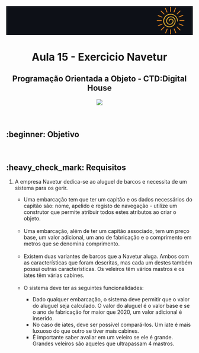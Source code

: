 <div align="center"><img src="https://github.com/lipollis/Imagens-Git/blob/main/banner_assinatura.svg" /></div>

<h1 align="center"> Aula 15 - Exercicio Navetur </h1>
<h2 align="center"> Programação Orientada a Objeto - CTD:Digital House </h2>

<div align="center">
  <img src="https://cdn.jsdelivr.net/gh/devicons/devicon/icons/java/java-original-wordmark.svg" width="70px"/>
  <br>
  <br>
</div>  

<br>
<h2>:beginner: Objetivo</h2>

<p align="justify"></p>

<br>
<h2>:heavy_check_mark: Requisitos </h2>

<ol>
  <li>A empresa Navetur dedica-se ao aluguel de barcos e necessita de um sistema para os gerir.</li>
    <ul>
      <li>Uma embarcação tem que ter um capitão e os dados necessários do capitão são: nome, apelido e registo de navegação - utilize um construtor que permite atribuir todos estes atributos ao criar o objeto.</li><br>
      <li>Uma embarcação, além de ter um capitão associado, tem um preço base, um valor adicional, um ano de fabricação e o comprimento em metros que se denomina
comprimento.</li><br>
      <li>Existem duas variantes de barcos que a Navetur aluga. Ambos com as características que foram descritas, mas cada um destes também possui outras características. Os veleiros têm vários mastros e os iates têm várias cabines.</li><br>
      <li>O sistema deve ter as seguintes funcionalidades:</li>
        <ul>
          <li>Dado qualquer embarcação, o sistema deve permitir que o valor do aluguel seja calculado. O valor do aluguel é o valor base e se o ano de fabricação for maior que
2020, um valor adicional é inserido.</li>
          <li>No caso de iates, deve ser possível compará-los. Um iate é mais luxuoso do que outro se tiver mais cabines.</li>
          <li>É importante saber avaliar em um veleiro se ele é grande. Grandes veleiros são aqueles que ultrapassam 4 mastros.</li>
        </ul>
  </ul>
</ol>
